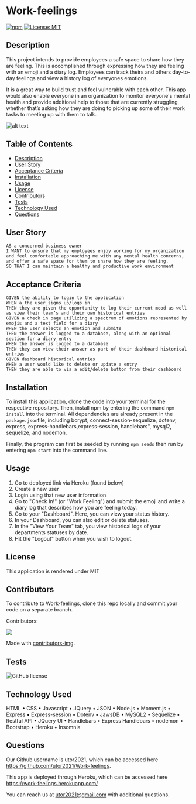 # Work-feelings

 [![npm](https://badge.fury.io/js/inquirer.svg)](http://badge.fury.io/js/inquirer)
 [![License: MIT](https://img.shields.io/badge/License-MIT-yellow.svg)](https://opensource.org/licenses/MIT)

## Description
This project intends to provide employees a safe space to share how they are feeling. This is accomplished through expressing how they are feeling with an emoji and a diary log. Employees can track theirs and others day-to-day feelings and view a history log of everyones emotions.

It is a great way to build trust and feel vulnerable with each other. This app would also enable everyone in an organization to monitor everyone's mental health and provide additional help to those that are currently struggling, whether that’s asking how they are doing to picking up some of their work tasks to meeting up with them to talk.

![alt text](https://github.com/utor2021/Work-feelings/blob/feature/readme/assets/img/work-feelings.png)

## Table of Contents
- [Description](#description)
- [User Story](#user-story)
- [Acceptance Criteria](#acceptance-criteria)
- [Installation](#installation)
- [Usage](#usage)
- [License](#license)
- [Contributors](#contributors)
- [Tests](#tests)
- [Technology Used](#technology-used)
- [Questions](#questions)

## User Story
```
AS a concerned business owner
I WANT to ensure that my employees enjoy working for my organization and feel comfortable approaching me with any mental health concerns, and offer a safe space for them to share how they are feeling.
SO THAT I can maintain a healthy and productive work environment
```

## Acceptance Criteria
```
GIVEN the ability to login to the application
WHEN a the user signs up/logs in
THEN they are given the opportunity to log their current mood as well as view their team’s and their own historical entries
GIVEN a check in page utilizing a spectrum of emotions represented by emojis and a text field for a diary
WHEN the user selects an emotion and submits
THEN the answer is logged to a database, along with an optional section for a diary entry
WHEN the answer is logged to a database
THEN they can view their answer as part of their dashboard historical entries
GIVEN dashboard historical entries
WHEN a user would like to delete or update a entry
THEN they are able to via a edit/delete button from their dashboard
```

## Installation

To install this application, clone the code into your terminal for the respective repository. Then, install npm by entering the command ```npm install```  into the terminal. All dependencies are already present in the ```package.json```file, including bcrypt, connect-session-sequelize, dotenv, express, express-handlebars,express-session, handlebars", mysql2, sequelize, and nodemon.

Finally, the program can first be seeded by running ```npm seeds``` then run by entering ```npm start``` into the command line.

## Usage
1. Go to deployed link via Heroku (found below)
2. Create a new user
3. Login using that new user information
4. Go to "Check In!" (or "Work Feeling") and submit the emoji and write a diary log that describes how you are feeling today.
5. Go to your "Dashboard". Here, you can view your status history.
6. In your Dashboard, you can also edit or delete statuses.
7. In the "View Your Team" tab, you view historical logs of your departments statuses by date.
8. Hit the "Logout" button when you wish to logout.

## License
This application is rendered under MIT

## Contributors
To contribute to Work-feelings, clone this repo locally and commit your code on a separate branch.
  
Contributors:

<a href="https://github.com/utor2021/Work-feelings/graphs/contributors">
  <img src="https://contrib.rocks/image?repo=utor2021/Work-feelings" />
</a>

Made with [contributors-img](https://contrib.rocks).

## Tests
![GitHub license](https://img.shields.io/badge/test-100%25-success)

## Technology Used
HTML
•	CSS
•	Javascript
•	JQuery
•	JSON
•	Node.js
•	Moment.js
•	Express
•	Express-session
•	Dotenv
•	JawsDB
•	MySQL2
•	Sequelize
•	Restful API
•	JQuery UI
•	Handlebars
•	Express Handlebars
•	nodemon
•	Bootstrap
•	Heroku
•	Insomnia

## Questions
Our Github username is utor2021, which can be accessed here https://github.com/utor2021/Work-feelings.

This app is deployed through Heroku, which can be accessed here https://work-feelings.herokuapp.com/

You can reach us at utor2021@gmail.com with additional questions.
